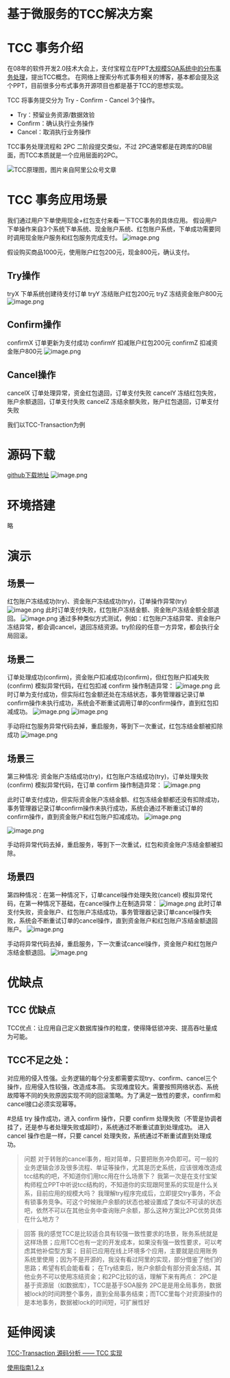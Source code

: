 # 基于微服务的TCC解决方案

# TCC 事务介绍
在08年的软件开发2.0技术大会上，支付宝程立在PPT[大规模SOA系统中的分布事务处理](https://wenku.baidu.com/view/be946bec0975f46527d3e104.html)，提出TCC概念。 在网络上搜索分布式事务相关的博客，基本都会提及这个PPT，目前很多分布式事务开源项目也都是基于TCC的思想实现。

TCC 将事务提交分为 Try - Confirm - Cancel 3个操作。
*   Try：预留业务资源/数据效验
*   Confirm：确认执行业务操作
*   Cancel：取消执行业务操作

TCC事务处理流程和 2PC 二阶段提交类似，不过 2PC通常都是在跨库的DB层面，而TCC本质就是一个应用层面的2PC。

![TCC原理图，图片来自阿里公众号文章](http://upload-images.jianshu.io/upload_images/7528671-b766168be5f08979.jpg?imageMogr2/auto-orient/strip%7CimageView2/2/w/600)

# TCC 事务应用场景
我们通过用户下单使用现金+红包支付来看一下TCC事务的具体应用。
假设用户下单操作来自3个系统下单系统、现金账户系统、红包账户系统，下单成功需要同时调用现金账户服务和红包服务完成支付。
![image.png](https://upload-images.jianshu.io/upload_images/7528671-9b1d7bfad4503fea.png?imageMogr2/auto-orient/strip%7CimageView2/2/w/1240)

假设购买商品1000元，使用账户红包200元，现金800元，确认支付。

## Try操作
tryX 下单系统创建待支付订单
tryY 冻结账户红包200元
tryZ 冻结资金账户800元
![image.png](https://upload-images.jianshu.io/upload_images/7528671-c7ed7bff1c89b6df.png?imageMogr2/auto-orient/strip%7CimageView2/2/w/1240)

## Confirm操作
confirmX 订单更新为支付成功
confirmY 扣减账户红包200元
confirmZ 扣减资金账户800元
![image.png](https://upload-images.jianshu.io/upload_images/7528671-0c234fe9060e4c42.png?imageMogr2/auto-orient/strip%7CimageView2/2/w/1240)

## Cancel操作
cancelX 订单处理异常，资金红包退回，订单支付失败
cancelY 冻结红包失败，账户余额退回，订单支付失败
cancelZ 冻结余额失败，账户红包退回，订单支付失败

我们以TCC-Transaction为例
# 源码下载
[github下载地址](https://github.com/changmingxie/tcc-transaction)
![image.png](https://upload-images.jianshu.io/upload_images/7528671-2263e00b255251fb.png?imageMogr2/auto-orient/strip%7CimageView2/2/w/600)

# 环境搭建
略

# 演示
## 场景一 
红包账户冻结成功(try)、资金账户冻结成功(try)，订单操作异常(try)
![image.png](https://upload-images.jianshu.io/upload_images/7528671-8e76c602fc05c619.png?imageMogr2/auto-orient/strip%7CimageView2/2/w/600)
此时订单支付失败，红包账户冻结金额、资金账户冻结金额全部退回。
![image.png](https://upload-images.jianshu.io/upload_images/7528671-bd15724df72c285c.png?imageMogr2/auto-orient/strip%7CimageView2/2/w/600)
通过多种类似方式测试，例如：红包账户冻结异常、资金账户冻结异常，都会调cancel，退回冻结资源。try阶段的任意一方异常，都会执行全局回滚。

## 场景二
订单处理成功(confirm)，资金账户扣减成功(confirm)，但红包账户扣减失败(confirm)
模拟异常代码，在红包扣减 confirm 操作制造异常：
![image.png](https://upload-images.jianshu.io/upload_images/7528671-e099d8d6ae6a45c6.png?imageMogr2/auto-orient/strip%7CimageView2/2/w/1240)
此时订单为支付成功，但实际红包金额还处在冻结状态，事务管理器记录订单confirm操作未执行成功，系统会不断重试调用订单的confirm操作，直到红包扣减成功。
![image.png](https://upload-images.jianshu.io/upload_images/7528671-51a7070e463c068f.png?imageMogr2/auto-orient/strip%7CimageView2/2/w/600)
![image.png](https://upload-images.jianshu.io/upload_images/7528671-339df7b26995bffb.png?imageMogr2/auto-orient/strip%7CimageView2/2/w/1240)

手动将红包服务异常代码去掉，重启服务，等到下一次重试，红包冻结金额被扣除成功
![image.png](https://upload-images.jianshu.io/upload_images/7528671-ecf77274d25880be.png?imageMogr2/auto-orient/strip%7CimageView2/2/w/600)

## 场景三
第三种情况: 资金账户冻结成功(try)，红包账户冻结成功(try)，订单处理失败(confirm)
模拟异常代码，在订单 confirm 操作制造异常：
![image.png](https://upload-images.jianshu.io/upload_images/7528671-889f8f538095e5eb.png?imageMogr2/auto-orient/strip%7CimageView2/2/w/600)

此时订单支付成功，但实际资金账户冻结金额、红包冻结金额都还没有扣除成功，事务管理器记录订单confirm操作未执行成功，系统会通过不断重试订单的confirm操作，直到资金账户和红包账户扣减成功。
![image.png](https://upload-images.jianshu.io/upload_images/7528671-f9ecae8d7bcbf321.png?imageMogr2/auto-orient/strip%7CimageView2/2/w/600)

![image.png](https://upload-images.jianshu.io/upload_images/7528671-b31e2efb1269c11b.png?imageMogr2/auto-orient/strip%7CimageView2/2/w/600)

手动将异常代码去掉，重启服务，等到下一次重试，红包和资金账户冻结金额被扣除。


## 场景四
第四种情况：在第一种情况下，订单cancel操作处理失败(cancel)
模拟异常代码，在第一种情况下基础，在cancel操作上在制造异常： 
![image.png](https://upload-images.jianshu.io/upload_images/7528671-d4e4d487e02f456b.png?imageMogr2/auto-orient/strip%7CimageView2/2/w/600)
此时订单支付失败，资金账户、红包账户冻结成功，事务管理器记录订单cancel操作失败，系统会不断重试订单的cancel操作，直到资金账户和红包账户冻结金额退回账户。
![image.png](https://upload-images.jianshu.io/upload_images/7528671-1d38cd23937f3528.png?imageMogr2/auto-orient/strip%7CimageView2/2/w/600)

手动将异常代码去掉，重启服务，下一次重试cancel操作，资金账户和红包账户冻结金额退回。
![image.png](https://upload-images.jianshu.io/upload_images/7528671-11e1f811f6898070.png?imageMogr2/auto-orient/strip%7CimageView2/2/w/1240)

# 优缺点
## TCC 优缺点
TCC优点：让应用自己定义数据库操作的粒度，使得降低锁冲突、提高吞吐量成为可能。

## TCC不足之处：
对应用的侵入性强。业务逻辑的每个分支都需要实现try、confirm、cancel三个操作，应用侵入性较强，改造成本高。
实现难度较大。需要按照网络状态、系统故障等不同的失败原因实现不同的回滚策略。为了满足一致性的要求，confirm和cancel接口必须实现幂等。

#总结
try 操作成功，进入 confirm 操作，只要 confirm 处理失败（不管是协调者挂了，还是参与者处理失败或超时），系统通过不断重试直到处理成功。 进入 cancel 操作也是一样，只要 cancel 处理失败，系统通过不断重试直到处理成功。

>问题
>对于转账的cancel事务，相对简单，只要把账务冲负即可。可一般的业务逻辑会涉及很多流程、单证等操作，尤其是历史系统，应该很难改造成tcc结构的吧，不知道你们用tcc用在什么场景下？
>我第一次是在支付宝架构师程立PPT中听说tcc结构的，不知道你的实现跟阿里系的实现是什么关系，目前应用的规模大吗？
>我理解try程序完成后，立即提交try事务，不会有锁事务竞争。可这个时候账户余额的状态也被设置成了类似不可读的状态吧，依然不可以在其他业务中查询账户余额，那么这种方案比2PC优势具体在什么地方？

>回答
>我的感觉TCC是比较适合具有较强一致性要求的场景，账务系统就是这样场景；应用TCC也有一定的开发成本，如果没有强一致性要求，可以考虑其他补偿型方案；
>目前已应用在线上环境多个应用，主要就是应用账务系统里使用；因为不是开源的，我没有看过阿里的实现，部分借鉴了他们的思路；希望有机会能看看；
>在Try结束后，账户余额会有部分资金冻结，其他业务不可以使用冻结资金；和2PC比较的话，理解下来有两点：
>2PC是基于资源层（如数据库），TCC是基于SOA服务
>2PC是是用全局事务，数据被lock的时间跨整个事务，直到全局事务结束；而TCC里每个对资源操作的是本地事务，数据被lock的时间短，可扩展性好

# 延伸阅读
 [TCC-Transaction 源码分析 —— TCC 实现](http://www.iocoder.cn/TCC-Transaction/tcc-core/)

[使用指南1.2.x](https://github.com/changmingxie/tcc-transaction/wiki/%E4%BD%BF%E7%94%A8%E6%8C%87%E5%8D%971.2.x)